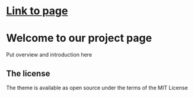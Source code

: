 # [Link to page](https://hexelena.github.io/doc-test/)

# Welcome to our project page

Put overview and introduction here
<!--1. [Generate with the same files and folders](https://github.com/rundocs/starter/generate) from this repository
2. Set up your GitHub Pages to source(`/`)
3. Now you can view your documentation in your site

## site.pages
-->
<!-- prettier-ignore-start -->
<!--
| source          | link                                                           |
| --------------- | -------------------------------------------------------------- |
{% for page in site.pages -%}
| {{ page.path }} | [{{ page.url | relative_url }}]({{ page.url | relative_url }}) |
{% endfor %}
-->
<!-- prettier-ignore-end -->
<!--
## Documents

https://jekyll-rtd-theme.rundocs.io

## Local debug

```sh
make
make server
```-->

## The license

The theme is available as open source under the terms of the MIT License
